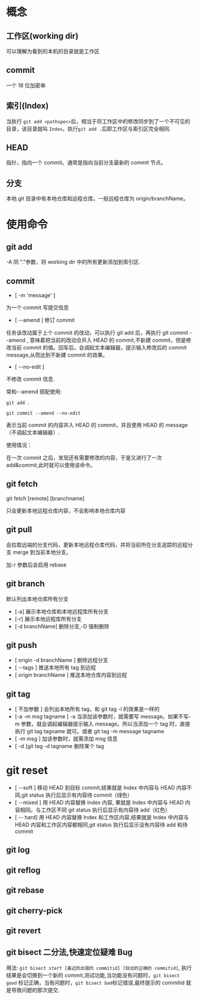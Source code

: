 # 概念

## 工作区(working dir)

可以理解为看到的本机的目录就是工作区

## commit

一个 18 位加密串

## 索引(Index)

当执行 `git add <pathspec>`后，相当于将工作区中的修改同步到了一个不可见的目录，该目录就叫 `Index`。执行`git add .`后即工作区与索引区完全相同.

## HEAD

指针，指向一个 commit。通常是指向当前分支最新的 commit 节点。

## 分支

本地.git 目录中有本地仓库和远程仓库。一般远程仓库为 origin/branchName。

# 使用命令

## git add

-A 同 "."参数，将 working dir 中的所有更新添加到索引区.

## commit

-   [ -m 'message' ]

为一个 commit 写提交信息

-   [ --amend ]
    修订 commit

任务该改动属于上个 commit 的改动，可以执行 git add 后，再执行 git commit --amend , 意味着把当前的改动合并入 HEAD 的 commit,不新建 commit，但是修改当前 commit 的值。回车后，会调起文本编辑器，提示输入修改后的 commit message,从而达到不新建 commit 的效果。

-   [ --no-edit ]

不修改 commit 信息.

常和--amend 搭配使用:

```
git add .

git commit --amend --no-edit

```

表示当前 commit 的内容并入 HEAD 的 commit，并且使用 HEAD 的 message（不调起文本编辑器）.

使用情况：

在一次 commit 之后，发现还有需要修改的内容，于是又进行了一次 add&commit,此时就可以使用该命令。

## git fetch

git fetch [remote] [branchname]

只会更新本地远程仓库内容，不会影响本地仓库内容

## git pull

会拉取远端的分支代码，更新本地远程仓库代码，并将当前所在分支追踪的远程分支 merge 到当前本地分支。

加-r 参数后会启用 rebase

## git branch

默认列出本地仓库所有分支

-   [-a] 展示本地仓库和本地远程库所有分支
-   [-r] 展示本地远程库所有分支
-   [-d branchName] 删除分支,-D 强制删除

## git push

-   [ origin -d branchName ] 删除远程分支
-   [ --tags ] 推送本地所有 tag 到远程
-   [ origin branchName ] 推送本地仓库内容到远程

## git tag

-   [ 不加参数 ] 会列出本地所有 tag，和 git tag -l 的效果是一样的
-   [-a -m msg tagname ] -a 当添加该参数时，就需要写 message。如果不写-m 参数，就会调起编辑器提示输入 message。所以当添加一个 tag 时，直接执行 git tag tagname 就可。或者 git tag -m message tagname
-   [ -m msg ] 加该参数时，就需添加 msg 信息
-   [ -d ]git tag -d tagname 删除某个 tag

# git reset

-   [ --soft ] 移动 HEAD 到目标 commit,结果就是 Index 中内容与 HEAD 内容不同,git status 执行后显示有内容待 commit（绿色）
-   [ --mixed ] 用 HEAD 内容替换 Index 内容, 果就是 Index 中内容与 HEAD 内容相同。与工作区不同 git status 执行后显示有内容待 add（红色）
-   [ -- hard] 用 HEAD 内容替换 Index 和工作区内容,结果就是 Index 中内容与 HEAD 内容和工作区内容都相同,git status 执行后显示没有内容待 add 和待 commit

## git log

## git reflog

## git rebase

## git cherry-pick

## git revert

## git bisect 二分法,快速定位疑难 Bug

用法: `git bisect start [最近的出错的 commitid] [较远的正确的 commitid]`, 执行结果是会切换到一个新的 commit,测试功能,当功能没有问题时，`git bisect good` 标记正确，当有问题时，`git bisect bad`标记错误,最终提示的 commitid 就是导致问题的那次提交.
